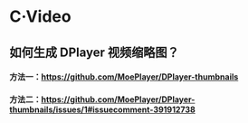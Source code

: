 # C·Video

## 如何生成 DPlayer 视频缩略图？
#### 方法一：https://github.com/MoePlayer/DPlayer-thumbnails
#### 方法二：https://github.com/MoePlayer/DPlayer-thumbnails/issues/1#issuecomment-391912738
